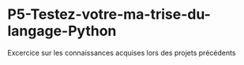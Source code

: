 # P5-Testez-votre-ma-trise-du-langage-Python
Excercice sur les connaissances acquises lors des projets précédents
